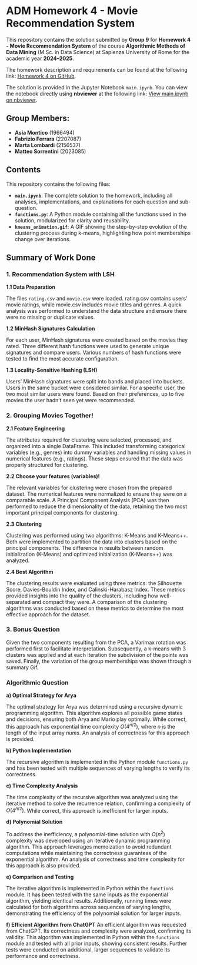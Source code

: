 # ADM Homework 4 - Movie Recommendation System

This repository contains the solution submitted by **Group 9** for **Homework 4 - Movie Recommendation System** of the course **Algorithmic Methods of Data Mining** (M.Sc. in Data Science) at Sapienza University of Rome for the academic year **2024–2025**. 

The homework description and requirements can be found at the following link: [Homework 4 on GitHub](https://github.com/Sapienza-University-Rome/ADM/tree/master/2024/Homework_4).

The solution is provided in the Jupyter Notebook `main.ipynb`. You can view the notebook directly using **nbviewer** at the following link: [View main.ipynb on nbviewer](https://nbviewer.org/github/FabrizioFerrara03/ADM-HW4/blob/main/main.ipynb).

## Group Members:
- **Asia Montico** (1966494)
- **Fabrizio Ferrara** (2207087)
- **Marta Lombardi** (2156537)
- **Matteo Sorrentini** (2023085)

## Contents

This repository contains the following files:

- **`main.ipynb`**: The complete solution to the homework, including all analyses, implementations, and explanations for each question and sub-question.
- **`functions.py`**: A Python module containing all the functions used in the solution, modularized for clarity and reusability.
- **`kmeans_animation.gif`**: A GIF showing the step-by-step evolution of the clustering process during k-means, highlighting how point memberships change over iterations.

## Summary of Work Done

### 1. Recommendation System with LSH
**1.1 Data Preparation**

The files `rating.csv` and `movie.csv` were loaded. rating.csv contains users’ movie ratings, while movie.csv includes movie titles and genres. A quick analysis was performed to understand the data structure and ensure there were no missing or duplicate values.

**1.2 MinHash Signatures Calculation**

For each user, MinHash signatures were created based on the movies they rated. Three different hash functions were used to generate unique signatures and compare users. Various numbers of hash functions were tested to find the most accurate configuration.

**1.3 Locality-Sensitive Hashing (LSH)**

Users’ MinHash signatures were split into bands and placed into buckets. Users in the same bucket were considered similar. For a specific user, the two most similar users were found. Based on their preferences, up to five movies the user hadn’t seen yet were recommended.

### 2. Grouping Movies Together!
**2.1 Feature Engineering**

The attributes required for clustering were selected, processed, and organized into a single DataFrame. This included transforming categorical variables (e.g., genres) into dummy variables and handling missing values in numerical features (e.g., ratings). These steps ensured that the data was properly structured for clustering.

**2.2 Choose your features (variables)!**

The relevant variables for clustering were chosen from the prepared dataset. The numerical features were normalized to ensure they were on a comparable scale. A Principal Component Analysis (PCA) was then performed to reduce the dimensionality of the data, retaining the two most important principal components for clustering.

**2.3 Clustering**

Clustering was performed using two algorithms: K-Means and K-Means++. Both were implemented to partition the data into clusters based on the principal components. The difference in results between random initialization (K-Means) and optimized initialization (K-Means++) was analyzed.

**2.4 Best Algorithm**

The clustering results were evaluated using three metrics: the Silhouette Score, Davies-Bouldin Index, and Calinski-Harabasz Index. These metrics provided insights into the quality of the clusters, including how well-separated and compact they were. A comparison of the clustering algorithms was conducted based on these metrics to determine the most effective approach for the dataset.

### 3. Bonus Question

Given the two components resulting from the PCA, a Varimax rotation was performed first to facilitate interpretation. Subsequently, a k-means with 3 clusters was applied and at each iteration the subdivision of the points was saved. Finally, the variation of the group memberships was shown through a summary Gif.

### Algorithmic Question

**a) Optimal Strategy for Arya**

The optimal strategy for Arya was determined using a recursive dynamic programming algorithm. This algorithm explores all possible game states and decisions, ensuring both Arya and Mario play optimally. While correct, this approach has exponential time complexity $O(4^{n/2})$, where $n$ is the length of the input array *nums*. An analysis of correctness for this approach is provided.

**b) Python Implementation**

The recursive algorithm is implemented in the Python module `functions.py` and has been tested with multiple sequences of varying lengths to verify its correctness.

**c) Time Complexity Analysis**

The time complexity of the recursive algorithm was analyzed using the iterative method to solve the recurrence relation, confirming a complexity of $O(4^{n/2})$. While correct, this approach is inefficient for larger inputs.

**d) Polynomial Solution**

To address the inefficiency, a polynomial-time solution with $O(n^2)$ complexity was developed using an iterative dynamic programming algorithm. This approach leverages memoization to avoid redundant computations while maintaining the correctness guarantees of the exponential algorithm. An analysis of correctness and time complexity for this approach is also provided.

**e) Comparison and Testing**

The iterative algorithm is implemented in Python within the `functions` module. It has been tested with the same inputs as the exponential algorithm, yielding identical results. Additionally, running times were calculated for both algorithms across sequences of varying lengths, demonstrating the efficiency of the polynomial solution for larger inputs.

**f) Efficient Algorithm from ChatGPT**
An efficient algorithm was requested from ChatGPT. Its correctness and complexity were analyzed, confirming its validity. This algorithm was implemented in Python within the `functions` module and tested with all prior inputs, showing consistent results. Further tests were conducted on additional, larger sequences to validate its performance and correctness.
